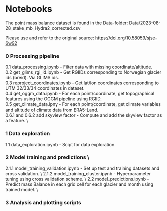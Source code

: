 # Notebooks

The point mass balance dataset is found in the Data-folder: 
Data/2023-08-28_stake_mb_Hydra2_corrected.csv

Please use and refer to the original source:
https://doi.org/10.58059/sjse-6w92

### 0 Processing pipeline
0.1 data_processing.ipynb - Filter data with missing coordinate/altitude. \
0.2 get_glims_rgi_id.ipynb - Get RGIIDs corresponding to Norwegian glacier ids (breid). Via GLIMS ids. \
0.3 reproject_coordinates.ipynb - Get lat/lon coordinates corresponding to UTM 32/33/34 coordinates in dataset. \
0.4 get_oggm_data.ipynb - For each point/coordinate, get topographical features using the OGGM pipeline using RGIID. \
0.5 get_climate_data.ipny - For each point/coordinate, get climate variables and altitude of climate data from ERA5-Land. \
0.6.1 and 0.6.2 add skyview factor - Compute and add the skyview factor as a feature. \

### 1 Data exploration
1.1 data_exploration.ipynb - Scipt for data exploration.

### 2 Model training and predictions \
2.1.1 model_training_validation.ipynb - Set up test and training datasets and cross validation. \ 
2.1.2 model_training_cluster.ipynb - Hyperparameter tuning using cross validation scheme. \ 
2.2 model_predictions.ipynb - Predict mass Balance in each grid cell for each glacier and month using trained model. \

### 3 Analysis and plotting scripts
